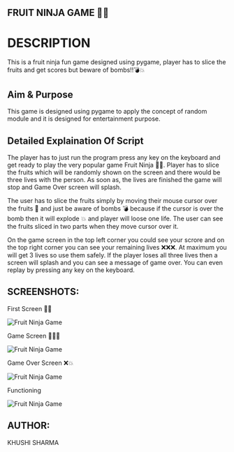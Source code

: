 ## FRUIT NINJA GAME 🍉💥

# DESCRIPTION

This is a fruit ninja fun game designed using pygame, player has to slice the fruits and get scores but beware of bombs!!💣💥

## Aim & Purpose

This game is designed using pygame to apply the concept of random module and it is designed for entertainment purpose.

## Detailed Explaination Of Script

The player has to just run the program press any key on the keyboard and get ready to play the very popular game Fruit Ninja 🍐🍉. Player has to slice the fruits which will be randomly shown on the screen and there would be three lives with the person. As soon as, the lives are finished the game will stop and Game Over screen will splash.

The user has to slice the fruits simply by moving their mouse cursor over the fruits 🍉 and just be aware of bombs 💣 because if the cursor is over the bomb then it will explode 💥 and player will loose one life. The user can see the fruits sliced in two parts when they move cursor over it.

On the game screen in the top left corner you could see your scrore and on the top right corner you can see your remaining lives ❌❌❌. At maximum you will get 3 lives so use them safely. If the player loses all three lives then a screen will splash and you can see a message of game over. You can even replay by pressing any key on the keyboard.

## SCREENSHOTS:

First Screen 🍉💥

![Fruit Ninja Game](images/FirstScreen)

Game Screen 🍉💥❌

![Fruit Ninja Game](images/GameScreen)

Game Over Screen ❌💥

![Fruit Ninja Game](images/GameOverScreen)

Functioning

![Fruit Ninja Game](images/Functioning)


## AUTHOR:
KHUSHI SHARMA









